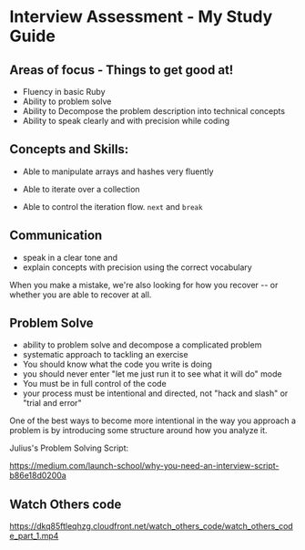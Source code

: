 # Interview Assessment - My Study Guide

## Areas of focus - Things to get good at!

- Fluency in basic Ruby 
- Ability to problem solve
- Ability to Decompose the problem description into technical concepts
- Ability to speak clearly and with precision while coding

## Concepts and Skills:

- Able to manipulate arrays and hashes very fluently

- Able to iterate over a collection 

- Able to control the iteration flow. `next` and `break`

## Communication

- speak in a clear tone and
- explain concepts with precision using the correct vocabulary

When you make a mistake, we're also looking for how you recover -- or whether you are able to recover at all.

## Problem Solve

- ability to problem solve and decompose a complicated problem
- systematic approach to tackling an exercise
- You should know what the code you write is doing
- you should never enter "let me just run it to see what it will do" mode
- You must be in full control of the code
- your process must be intentional and directed, not "hack and slash" or "trial and
error"


One of the best ways to become more intentional in the way you approach a problem is by introducing some structure around how you analyze it.

Julius's Problem Solving Script:

https://medium.com/launch-school/why-you-need-an-interview-script-b86e18d0200a


## Watch Others code

https://dkq85ftleqhzg.cloudfront.net/watch_others_code/watch_others_code_part_1.mp4

  